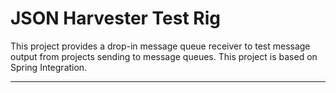 JSON Harvester Test Rig
================================================================================
This project provides a drop-in message queue receiver to test message output from projects sending to message queues. This project is based on Spring Integration.




--------------------------------------------------------------------------------


